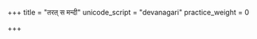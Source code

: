 +++
title = "तरत् स मन्दी"
unicode_script = "devanagari"
practice_weight = 0

+++
<div class="js_include" url="/vedAH_sAma/paravastu-saama/devaH/somaH/tarat-sa-mandI/"  newLevelForH1="1" includeTitle="false"> </div>